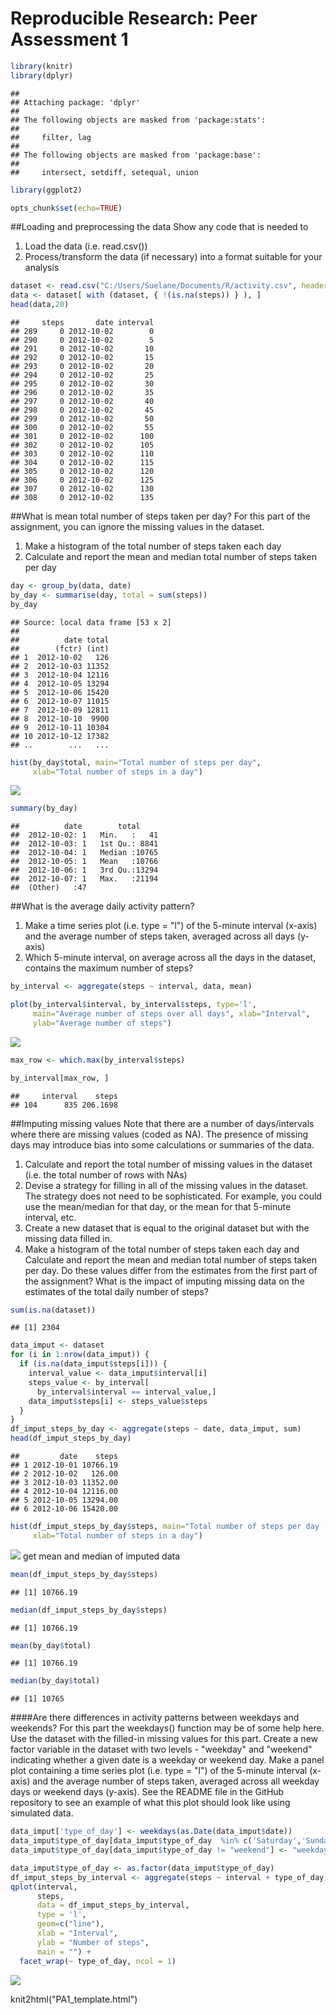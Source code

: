 # Reproducible Research: Peer Assessment 1



```r
library(knitr)
library(dplyr)
```

```
## 
## Attaching package: 'dplyr'
## 
## The following objects are masked from 'package:stats':
## 
##     filter, lag
## 
## The following objects are masked from 'package:base':
## 
##     intersect, setdiff, setequal, union
```

```r
library(ggplot2)
```

```r
opts_chunk$set(echo=TRUE)
```

##Loading and preprocessing the data
Show any code that is needed to
1. Load the data (i.e. read.csv())
2. Process/transform the data (if necessary) into a format suitable for your
analysis

```r
dataset <- read.csv("C:/Users/Suelane/Documents/R/activity.csv", header = TRUE)
data <- dataset[ with (dataset, { !(is.na(steps)) } ), ]
head(data,20)
```

```
##     steps       date interval
## 289     0 2012-10-02        0
## 290     0 2012-10-02        5
## 291     0 2012-10-02       10
## 292     0 2012-10-02       15
## 293     0 2012-10-02       20
## 294     0 2012-10-02       25
## 295     0 2012-10-02       30
## 296     0 2012-10-02       35
## 297     0 2012-10-02       40
## 298     0 2012-10-02       45
## 299     0 2012-10-02       50
## 300     0 2012-10-02       55
## 301     0 2012-10-02      100
## 302     0 2012-10-02      105
## 303     0 2012-10-02      110
## 304     0 2012-10-02      115
## 305     0 2012-10-02      120
## 306     0 2012-10-02      125
## 307     0 2012-10-02      130
## 308     0 2012-10-02      135
```

##What is mean total number of steps taken per day?
For this part of the assignment, you can ignore the missing values in the dataset.
1. Make a histogram of the total number of steps taken each day
2. Calculate and report the mean and median total number of steps taken
per day


```r
day <- group_by(data, date)
by_day <- summarise(day, total = sum(steps))
by_day
```

```
## Source: local data frame [53 x 2]
## 
##          date total
##        (fctr) (int)
## 1  2012-10-02   126
## 2  2012-10-03 11352
## 3  2012-10-04 12116
## 4  2012-10-05 13294
## 5  2012-10-06 15420
## 6  2012-10-07 11015
## 7  2012-10-09 12811
## 8  2012-10-10  9900
## 9  2012-10-11 10304
## 10 2012-10-12 17382
## ..        ...   ...
```

```r
hist(by_day$total, main="Total number of steps per day", 
     xlab="Total number of steps in a day")
```

![](PA1_template_files/figure-html/unnamed-chunk-2-1.png) 

```r
summary(by_day)
```

```
##          date        total      
##  2012-10-02: 1   Min.   :   41  
##  2012-10-03: 1   1st Qu.: 8841  
##  2012-10-04: 1   Median :10765  
##  2012-10-05: 1   Mean   :10766  
##  2012-10-06: 1   3rd Qu.:13294  
##  2012-10-07: 1   Max.   :21194  
##  (Other)   :47
```
##What is the average daily activity pattern?
1. Make a time series plot (i.e. type = "l") of the 5-minute interval (x-axis)
and the average number of steps taken, averaged across all days (y-axis)
2. Which 5-minute interval, on average across all the days in the dataset,
contains the maximum number of steps?


```r
by_interval <- aggregate(steps ~ interval, data, mean)

plot(by_interval$interval, by_interval$steps, type='l', 
     main="Average number of steps over all days", xlab="Interval", 
     ylab="Average number of steps")
```

![](PA1_template_files/figure-html/unnamed-chunk-3-1.png) 

```r
max_row <- which.max(by_interval$steps)

by_interval[max_row, ]
```

```
##     interval    steps
## 104      835 206.1698
```

##Imputing missing values
Note that there are a number of days/intervals where there are missing values
(coded as NA). The presence of missing days may introduce bias into some
calculations or summaries of the data.
1. Calculate and report the total number of missing values in the dataset
(i.e. the total number of rows with NAs)
2. Devise a strategy for filling in all of the missing values in the dataset. The
strategy does not need to be sophisticated. For example, you could use
the mean/median for that day, or the mean for that 5-minute interval, etc.
3. Create a new dataset that is equal to the original dataset but with the
missing data filled in.
4. Make a histogram of the total number of steps taken each day and Calculate
and report the mean and median total number of steps taken per day. Do
these values differ from the estimates from the first part of the assignment?
What is the impact of imputing missing data on the estimates of the total
daily number of steps?


```r
sum(is.na(dataset))
```

```
## [1] 2304
```

```r
data_imput <- dataset
for (i in 1:nrow(data_imput)) {
  if (is.na(data_imput$steps[i])) {
    interval_value <- data_imput$interval[i]
    steps_value <- by_interval[
      by_interval$interval == interval_value,]
    data_imput$steps[i] <- steps_value$steps
  }
}
df_imput_steps_by_day <- aggregate(steps ~ date, data_imput, sum)
head(df_imput_steps_by_day)
```

```
##         date    steps
## 1 2012-10-01 10766.19
## 2 2012-10-02   126.00
## 3 2012-10-03 11352.00
## 4 2012-10-04 12116.00
## 5 2012-10-05 13294.00
## 6 2012-10-06 15420.00
```

```r
hist(df_imput_steps_by_day$steps, main="Total number of steps per day (imputed)", 
     xlab="Total number of steps in a day")
```

![](PA1_template_files/figure-html/unnamed-chunk-4-1.png) 
get mean and median of imputed data


```r
mean(df_imput_steps_by_day$steps)
```

```
## [1] 10766.19
```

```r
median(df_imput_steps_by_day$steps)
```

```
## [1] 10766.19
```

```r
mean(by_day$total)
```

```
## [1] 10766.19
```

```r
median(by_day$total)
```

```
## [1] 10765
```


####Are there differences in activity patterns between weekdays and weekends?
For this part the weekdays() function may be of some help here. Use the dataset with the filled-in missing values for this part.
Create a new factor variable in the dataset with two levels - "weekday" and "weekend" indicating whether a given date is a weekday or weekend day.
Make a panel plot containing a time series plot (i.e. type = "l") of the 5-minute interval (x-axis) and the average number of steps taken, averaged across all weekday days or weekend days (y-axis). See the README file in the GitHub repository to see an example of what this plot should look like using simulated data.


```r
data_imput['type_of_day'] <- weekdays(as.Date(data_imput$date))
data_imput$type_of_day[data_imput$type_of_day  %in% c('Saturday','Sunday') ] <- "weekend"
data_imput$type_of_day[data_imput$type_of_day != "weekend"] <- "weekday"
```


```r
data_imput$type_of_day <- as.factor(data_imput$type_of_day)
df_imput_steps_by_interval <- aggregate(steps ~ interval + type_of_day, data_imput, mean)
qplot(interval, 
      steps, 
      data = df_imput_steps_by_interval, 
      type = 'l', 
      geom=c("line"),
      xlab = "Interval", 
      ylab = "Number of steps", 
      main = "") +
  facet_wrap(~ type_of_day, ncol = 1)
```

![](PA1_template_files/figure-html/unnamed-chunk-7-1.png) 

knit2html("PA1_template.html")


